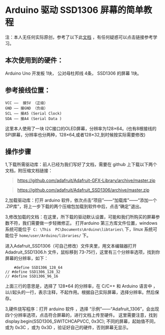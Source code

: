 # Arduino  驱动 SSD1306 屏幕的简单教程

注：本人无任何实际原创，参考了以下此[文档](https://startingelectronics.org/tutorials/arduino/modules/OLED-128x64-I2C-display/) ，有任何疑惑可以点击链接参考学习。

## 本次使用到的硬件：

Arduino Uno 开发板 1块，
公对母杜邦线    4条，
SSD1306 的屏幕 1块。

## 参考接线位置：
```
VCC ——  接5V （正级）
GND —— 接GND （负级）
SCL —— 接A5 (Serial Clock)
SDA —— 接A4 (Serial Data )
```
这里本人使用了一块 I2C接口的OLED屏幕，分辨率为128×64。(也有8根接线的SPI屏幕，分辨率也分两种，128×64,或者128×32,到时候按实际需要修改)

## 操作步骤

1,下载所需驱动库：前人已经为我们写好了文档，需要在 github 上下载以下两个文档，附压缩文档链接：

> https://github.com/adafruit/Adafruit-GFX-Library/archive/master.zip

> https://github.com/adafruit/Adafruit_SSD1306/archive/master.zip

2,加载驱动库：打开 arduino 软件，依次点击“项目”——“加载库”——“添加一个 .ZIP库”，将上一步下载的两个压缩包加载到软件中后，点击“确定”退出。

3,修改加载的文档：在这里，所下载的驱动默认设置，可能和我们所购买的屏幕参数不符，我们需要做一步轻微修正。
打开arduino 第三方库文件位置，windows 系统可能位于` C: \This  PC\Documents\Arduino\libtaries\`  下，linux 系统可能位于 `home/user/Arduino/libraries/` 下。

进入Adafruit_SSD1306（可自己修改）文件夹里，用文本编辑器打开 Adadruit_SSD1306.h 文件，鼠标移到 73-75行，这里有三个分辨率选项，找到你屏幕的分辨率，如下：

```
	#define SSD1306_128_64
// #define SSD1306_128_32
// #define SSD1306_96_16
```
上面三行的意思是，选择了 128*64 的分辨率，在 C/C++ 和 Arduino 语言中 ，以//起头的一行，表示注释，不起作用。根据自己实际屏幕，选择分辨率。然后保存。

3,硬件烧写程序：打开 arduino 软件 ，选择 “示例”——“Adafruit_1306”，会出现四个分辨率选项，点击符合屏幕的，进行文档上传至硬件。
这里需要注意，找到 display.begin(SSD1306_SWITCHCAPVCC, 0x3C); 不同的屏幕，起始值不同，或为 0x3C ，或为 0x3D ，验证好自己的硬件，否则屏幕无显示。
